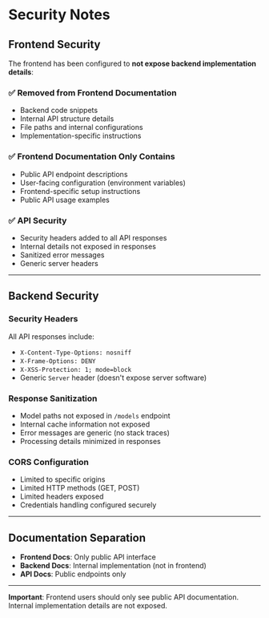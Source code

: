 # Security Notes

## Frontend Security

The frontend has been configured to **not expose backend implementation details**:

### ✅ **Removed from Frontend Documentation**
- Backend code snippets
- Internal API structure details
- File paths and internal configurations
- Implementation-specific instructions

### ✅ **Frontend Documentation Only Contains**
- Public API endpoint descriptions
- User-facing configuration (environment variables)
- Frontend-specific setup instructions
- Public API usage examples

### ✅ **API Security**
- Security headers added to all API responses
- Internal details not exposed in responses
- Sanitized error messages
- Generic server headers

---

## Backend Security

### Security Headers
All API responses include:
- `X-Content-Type-Options: nosniff`
- `X-Frame-Options: DENY`
- `X-XSS-Protection: 1; mode=block`
- Generic `Server` header (doesn't expose server software)

### Response Sanitization
- Model paths not exposed in `/models` endpoint
- Internal cache information not exposed
- Error messages are generic (no stack traces)
- Processing details minimized in responses

### CORS Configuration
- Limited to specific origins
- Limited HTTP methods (GET, POST)
- Limited headers exposed
- Credentials handling configured securely

---

## Documentation Separation

- **Frontend Docs**: Only public API interface
- **Backend Docs**: Internal implementation (not in frontend)
- **API Docs**: Public endpoints only

---

**Important**: Frontend users should only see public API documentation. Internal implementation details are not exposed.

